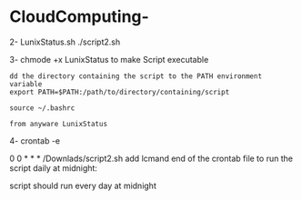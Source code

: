 # CloudComputing-

2- 
LunixStatus.sh
./script2.sh 


3- chmode +x LunixStatus 
    to make Script executable 
   
    dd the directory containing the script to the PATH environment variable 
    export PATH=$PATH:/path/to/directory/containing/script
    
    source ~/.bashrc
    
    from anyware LunixStatus
    
4- crontab -e 

0 0 * * * /Downlads/script2.sh
add lcmand end of the crontab file to run the script daily at midnight:

script should run every day at midnight
